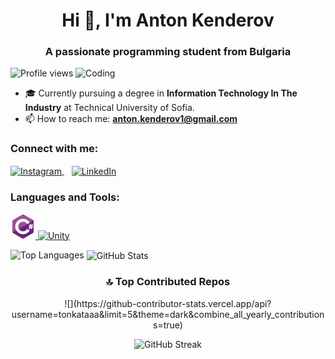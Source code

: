 <h1 align="center">Hi 👋, I'm Anton Kenderov</h1>
<h3 align="center">A passionate programming student from Bulgaria</h3>

<img align="right" alt="Coding" width="400" src="https://i.pinimg.com/originals/e4/26/70/e426702edf874b181aced1e2fa5c6cde.gif" />

<p align="left">
  <img src="https://komarev.com/ghpvc/?username=tonkataaa&label=Profile%20views&color=0e75b6&style=flat" alt="Profile views" />
</p>

- 🎓 Currently pursuing a degree in <b>Information Technology In The Industry</b> at Technical University of Sofia.  
- 📫 How to reach me: <b>anton.kenderov1@gmail.com</b>

<h3 align="left">Connect with me:</h3>
<p align="left">
  <a href="https://instagram.com/tonkata121" target="_blank" rel="noopener noreferrer">
    <img align="center" src="https://raw.githubusercontent.com/rahuldkjain/github-profile-readme-generator/master/src/images/icons/Social/instagram.svg" alt="Instagram" height="30" width="40" />
  </a>
  &nbsp;&nbsp;
  <a href="https://www.linkedin.com/in/anton-kenderov" target="_blank" rel="noopener noreferrer">
    <img align="center" src="https://cdn.jsdelivr.net/npm/simple-icons@v9/icons/linkedin.svg" alt="LinkedIn" height="30" width="30" />
  </a>
</p>

<h3 align="left">Languages and Tools:</h3>
<p align="left"> 
  <a href="https://learn.microsoft.com/en-us/dotnet/csharp/" target="_blank" rel="noopener noreferrer">
    <img src="https://raw.githubusercontent.com/devicons/devicon/master/icons/csharp/csharp-original.svg" alt="C#" width="40" height="40" />
  </a> 
  <a href="https://unity.com/" target="_blank" rel="noopener noreferrer">
    <img src="https://www.vectorlogo.zone/logos/unity3d/unity3d-icon.svg" alt="Unity" width="40" height="40" />
  </a>
</p>

<p>
  <img align="left" src="https://github-readme-stats.vercel.app/api/top-langs?username=tonkataaa&show_icons=true&locale=en&layout=compact" alt="Top Languages" />
</p>

<p>&nbsp;<img align="center" src="https://github-readme-stats.vercel.app/api?username=tonkataaa&show_icons=true&locale=en" alt="GitHub Stats" /></p>

<h3 align="center">🔝 Top Contributed Repos</h3>
<p align="center">
  ![](https://github-contributor-stats.vercel.app/api?username=tonkataaa&limit=5&theme=dark&combine_all_yearly_contributions=true)
</p>

<p align="center">
  <img src="https://github-readme-streak-stats.herokuapp.com/?user=tonkataaa" alt="GitHub Streak" />
</p>

